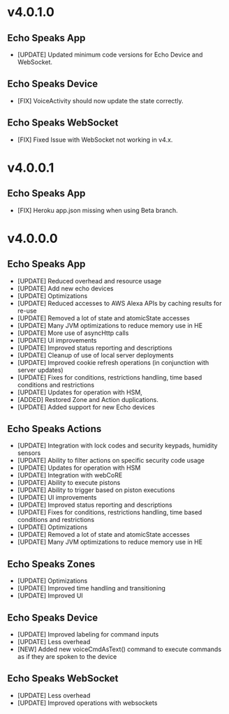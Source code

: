 # v4.0.1.0
## Echo Speaks App
- [UPDATE] Updated minimum code versions for Echo Device and WebSocket.

## Echo Speaks Device
- [FIX] VoiceActivity should now update the state correctly.

## Echo Speaks WebSocket
- [FIX] Fixed Issue with WebSocket not working in v4.x.
  
# v4.0.0.1
## Echo Speaks App
- [FIX] Heroku app.json missing when using Beta branch.

# v4.0.0.0
## Echo Speaks App
- [UPDATE] Reduced overhead and resource usage
- [UPDATE] Add new echo devices
- [UPDATE] Optimizations
- [UPDATE] Reduced accesses to AWS Alexa APIs by caching results for re-use
- [UPDATE] Removed a lot of state and atomicState accesses
- [UPDATE] Many JVM optimizations to reduce memory use in HE
- [UPDATE] More use of asyncHttp calls
- [UPDATE] UI improvements
- [UPDATE] Improved status reporting and descriptions
- [UPDATE] Cleanup of use of local server deployments
- [UPDATE] Improved cookie refresh operations (in conjunction with server updates)
- [UPDATE] Fixes for conditions, restrictions handling, time based conditions and restrictions
- [UPDATE] Updates for operation with HSM,
- [ADDED] Restored Zone and Action duplications.
- [UPDATE] Added support for new Echo devices

## Echo Speaks Actions
- [UPDATE] Integration with lock codes and security keypads, humidity sensors
- [UPDATE] Ability to filter actions on specific security code usage
- [UPDATE] Updates for operation with HSM
- [UPDATE] Integration with webCoRE
- [UPDATE] Ability to execute pistons
- [UPDATE] Ability to trigger based on piston executions
- [UPDATE] UI improvements
- [UPDATE] Improved status reporting and descriptions
- [UPDATE] Fixes for conditions, restrictions handling, time based conditions and restrictions
- [UPDATE] Optimizations
- [UPDATE] Removed a lot of state and atomicState accesses
- [UPDATE] Many JVM optimizations to reduce memory use in HE

## Echo Speaks Zones
- [UPDATE] Optimizations
- [UPDATE] Improved time handling and transitioning
- [UPDATE] Improved UI

## Echo Speaks Device
- [UPDATE] Improved labeling for command inputs
- [UPDATE] Less overhead
- [NEW] Added new voiceCmdAsText() command to execute commands as if they are spoken to the device

## Echo Speaks WebSocket
- [UPDATE] Less overhead
- [UPDATE] Improved operations with websockets